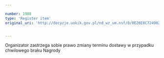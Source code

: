 ```yaml
---

number: 1988
type: 'Register item'
original_uri: 'http://decyzje.uokik.gov.pl/nd_wz_um.nsf/0/0E26E0C7249021F6C125778800338FC8?OpenDocument'


---
```


Organizator zastrzega sobie prawo zmiany terminu dostawy w przypadku chwilowego braku Nagrody
